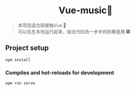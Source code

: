 <h1 align="center">Vue-music🎵</h1>

> 本项目适合刚接触Vue 👀  
> 可以先在本地运行起来，结合代码去一步步的拆解食用 🎆  

## Project setup
```
npm install
```

### Compiles and hot-reloads for development
```
npm run serve
```
